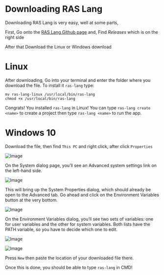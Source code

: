 # Downloading RAS Lang
Downloading RAS Lang is very easy, well at some parts,

First, Go onto the [RAS Lang Github page](github.com/raeedalam/ras-lang) and, Find *Releases* which is on the right side

After that Download the Linux or Windows download

# Linux
After downloading, Go into your terminal and enter the folder where you download the file.
To install it `ras-lang` type:
```
mv ras-lang-linux /usr/local/bin/ras-lang
chmod +x /usr/local/bin/ras-lang
```

Congrats! You installed `ras-lang` in Linux! You can type `ras-lang create <name>` to create a project then type `ras-lang <name>` to run the app.

# Windows 10
Download the file, then find `This PC` and right click, after click `Properties`

![Image](https://helpdeskgeek.com/wp-content/pictures/2017/09/computer-properties.png)

On the System dialog page, you’ll see an Advanced system settings link on the left-hand side.

![Image](https://helpdeskgeek.com/wp-content/pictures/2017/09/advanced-system-settings.png)

This will bring up the System Properties dialog, which should already be open to the Advanced tab. Go ahead and click on the Environment Variables button at the very bottom.

![Image](https://helpdeskgeek.com/wp-content/pictures/2017/09/environment-variables.png)

On the Environment Variables dialog, you’ll see two sets of variables: one for user variables and the other for system variables. Both lists have the PATH variable, so you have to decide which one to edit.

![Image](https://helpdeskgeek.com/wp-content/pictures/2017/09/edit-environment-variables.png)

![Image](https://helpdeskgeek.com/wp-content/pictures/2017/09/add-new-envrionment-variable.png)

Press `New` then paste the location of your downloaded file there. 

Once this is done, you should be able to type `ras-lang` in CMD!
